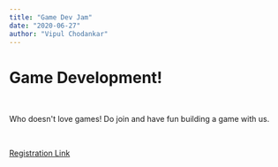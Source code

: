 ```yaml
---
title: "Game Dev Jam"
date: "2020-06-27"
author: "Vipul Chodankar"
---
```


# Game Development!

<br>

Who doesn't love games! Do join and have fun building a game with us.

<br>

[Registration Link](http://github.com/fcgec)
